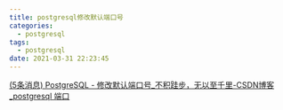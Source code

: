 ```yaml
---
title: postgresql修改默认端口号
categories:
  - postgresql
tags:
  - postgresql
date: 2021-03-31 22:23:45
---
```




[(5条消息) PostgreSQL - 修改默认端口号_不积跬步，无以至千里-CSDN博客_postgresql 端口](https://blog.csdn.net/lewky_liu/article/details/81369556)